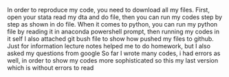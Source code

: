 In order to reproduce my code, you need to download all my files.
First, open your stata read my dta and do file, then you can run my codes step by step as shown in do file.
When it comes to python, you can run my python file by reading it in anaconda powershell prompt, then running my codes in it self
I also attached git bush file to show how pushed my files to github.
Just for information lecture notes helped me to do homework, but I also asked my questions from google
So far I wrote many codes, i had errors as well, in order to show my codes more sophisticated so this my last version which is without errors to read
